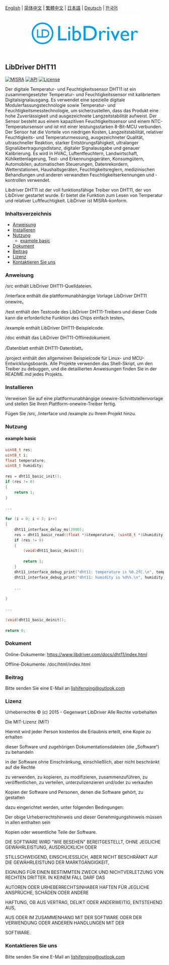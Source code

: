 [English](/README.md) | [ 简体中文](/README_zh-Hans.md) | [繁體中文](/README_zh-Hant.md) | [日本語](/README_ja.md) | [Deutsch](/README_de.md) | [한국어](/README_ko.md)

<div align=center>
<img src="/doc/image/logo.png"/>
</div>

## LibDriver DHT11
[![MISRA](https://img.shields.io/badge/misra-compliant-brightgreen.svg)](/misra/README.md) [![API](https://img.shields.io/badge/api-reference-blue.svg)](https://www.libdriver.com/docs/dht11/index.html) [![License](https://img.shields.io/badge/license-MIT-brightgreen.svg)](/LICENSE) 

Der digitale Temperatur- und Feuchtigkeitssensor DHT11 ist ein zusammengesetzter Temperatur- und Feuchtigkeitssensor mit kalibriertem Digitalsignalausgang. Es verwendet eine spezielle digitale Modulerfassungstechnologie sowie Temperatur- und Feuchtigkeitsmesstechnologie, um sicherzustellen, dass das Produkt eine hohe Zuverlässigkeit und ausgezeichnete Langzeitstabilität aufweist. Der Sensor besteht aus einem kapazitiven Feuchtigkeitssensor und einem NTC-Temperatursensor und ist mit einer leistungsstarken 8-Bit-MCU verbunden. Der Sensor hat die Vorteile von niedrigen Kosten, Langzeitstabilität, relativer Feuchtigkeits- und Temperaturmessung, ausgezeichneter Qualität, ultraschneller Reaktion, starker Entstörungsfähigkeit, ultralanger Signalübertragungsdistanz, digitaler Signalausgabe und genauer Kalibrierung. Es wird in HVAC, Luftentfeuchtern, Landwirtschaft, Kühlkettenlagerung, Test- und Erkennungsgeräten, Konsumgütern, Automobilen, automatischen Steuerungen, Datenrekordern, Wetterstationen, Haushaltsgeräten, Feuchtigkeitsreglern, medizinischen Behandlungen und anderen verwandten Feuchtigkeitserkennungen und -kontrollen verwendet.

Libdriver DHT11 ist der voll funktionsfähige Treiber von DHT11, der von LibDriver gestartet wurde. Er bietet die Funktion zum Lesen von Temperatur und relativer Luftfeuchtigkeit. LibDriver ist MISRA-konform.

### Inhaltsverzeichnis

  - [Anweisung](#Anweisung)
  - [Installieren](#Installieren)
  - [Nutzung](#Nutzung)
    - [example basic](#example-basic)
  - [Dokument](#Dokument)
  - [Beitrag](#Beitrag)
  - [Lizenz](#Lizenz)
  - [Kontaktieren Sie uns](#Kontaktieren-Sie-uns)

### Anweisung

/src enthält LibDriver DHT11-Quelldateien.

/interface enthält die plattformunabhängige Vorlage LibDriver DHT11 onewire。

/test enthält den Testcode des LibDriver DHT11-Treibers und dieser Code kann die erforderliche Funktion des Chips einfach testen。

/example enthält LibDriver DHT11-Beispielcode.

/doc enthält das LibDriver DHT11-Offlinedokument.

/Datenblatt enthält DHT11-Datenblatt。

/project enthält den allgemeinen Beispielcode für Linux- und MCU-Entwicklungsboards. Alle Projekte verwenden das Shell-Skript, um den Treiber zu debuggen, und die detaillierten Anweisungen finden Sie in der README.md jedes Projekts.

### Installieren

Verweisen Sie auf eine plattformunabhängige onewire-Schnittstellenvorlage und stellen Sie Ihren Plattform-onewire-Treiber fertig.

Fügen Sie /src, /interface und /example zu Ihrem Projekt hinzu.

### Nutzung

#### example basic

```C
uint8_t res;
uint8_t i;
float temperature;
uint8_t humidity;

res = dht11_basic_init();
if (res != 0)
{
    return 1;
}

...

for (i = 0; i < 3; i++)
{
    dht11_interface_delay_ms(2000);
    res = dht11_basic_read((float *)&temperature, (uint8_t *)&humidity);
    if (res != 0)
    {
        (void)dht11_basic_deinit();

        return 1;
    }
    dht11_interface_debug_print("dht11: temperature is %0.2fC.\n", temperature);
    dht11_interface_debug_print("dht11: humidity is %d%%.\n", humidity); 
    
    ...
        
}

...

(void)dht11_basic_deinit();

return 0;
```

### Dokument

Online-Dokumente: https://www.libdriver.com/docs/dht11/index.html

Offline-Dokumente: /doc/html/index.html

### Beitrag

Bitte senden Sie eine E-Mail an lishifenging@outlook.com

### Lizenz

Urheberrechte © (c) 2015 - Gegenwart LibDriver Alle Rechte vorbehalten



Die MIT-Lizenz (MIT)



Hiermit wird jeder Person kostenlos die Erlaubnis erteilt, eine Kopie zu erhalten

dieser Software und zugehörigen Dokumentationsdateien (die „Software“) zu behandeln

in der Software ohne Einschränkung, einschließlich, aber nicht beschränkt auf die Rechte

zu verwenden, zu kopieren, zu modifizieren, zusammenzuführen, zu veröffentlichen, zu verteilen, unterzulizenzieren und/oder zu verkaufen

Kopien der Software und Personen, denen die Software gehört, zu gestatten

dazu eingerichtet werden, unter folgenden Bedingungen:



Der obige Urheberrechtshinweis und dieser Genehmigungshinweis müssen in allen enthalten sein

Kopien oder wesentliche Teile der Software.



DIE SOFTWARE WIRD "WIE BESEHEN" BEREITGESTELLT, OHNE JEGLICHE GEWÄHRLEISTUNG, AUSDRÜCKLICH ODER

STILLSCHWEIGEND, EINSCHLIESSLICH, ABER NICHT BESCHRÄNKT AUF DIE GEWÄHRLEISTUNG DER MARKTGÄNGIGKEIT,

EIGNUNG FÜR EINEN BESTIMMTEN ZWECK UND NICHTVERLETZUNG VON RECHTEN DRITTER. IN KEINEM FALL DARF DAS

AUTOREN ODER URHEBERRECHTSINHABER HAFTEN FÜR JEGLICHE ANSPRÜCHE, SCHÄDEN ODER ANDERE

HAFTUNG, OB AUS VERTRAG, DELIKT ODER ANDERWEITIG, ENTSTEHEND AUS,

AUS ODER IM ZUSAMMENHANG MIT DER SOFTWARE ODER DER VERWENDUNG ODER ANDEREN HANDLUNGEN MIT DER

SOFTWARE.

### Kontaktieren Sie uns

Bitte senden Sie eine E-Mail an lishifenging@outlook.com